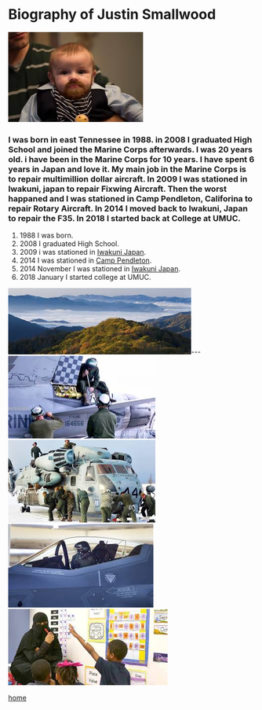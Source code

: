 # Biography of Justin Smallwood

![Picture of Myself](picture.jpg)

### I was born in east Tennessee in 1988. in 2008 I graduated High School and joined the Marine Corps afterwards. I was 20 years old. i have been in the Marine Corps for 10 years. I have spent 6 years in Japan and love it. My main job in the Marine Corps is to repair multimillion dollar aircraft. In 2009 I was stationed in Iwakuni, japan to repair Fixwing Aircraft. Then the worst happaned and I was stationed in Camp Pendleton, Califorina to repair Rotary Aircraft. In 2014 I moved back to Iwakuni, Japan to repair the F35. In 2018 I started back at College at UMUC.

1. 1988 I was born.
2. 2008 I graduated High School.
3. 2009 i was stationed in [Iwakuni Japan](https://www.mcasiwakuni.marines.mil/).
4. 2014 I was stationed in [Camp Pendleton](https://www.pendleton.marines.mil/).
5. 2014 November I was stationed in [Iwakuni Japan](https://www.mcasiwakuni.marines.mil/).
6. 2018 January I started college at UMUC.

![Photo of East Tennessee](EastTN.jpg)---
![Photo of me working on Fixed-Wing Aircraft](f18.jpg)
![Photo of me working on Rotary Aircraft](ch53.jpg)
![Photo of me working on the F35](f35.jpg)
![Photo of me at UMUC](umuc.jpg)

[home](index)
